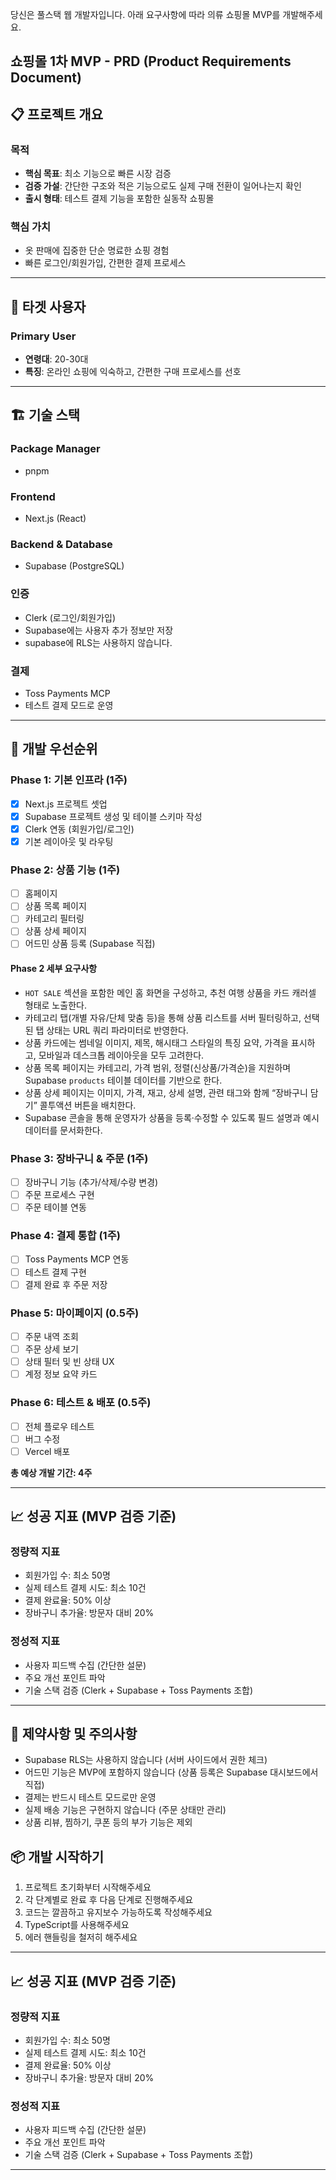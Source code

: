 당신은 풀스택 웹 개발자입니다. 아래 요구사항에 따라 의류 쇼핑몰 MVP를 개발해주세요.

## 쇼핑몰 1차 MVP - PRD (Product Requirements Document)

## 📋 프로젝트 개요

### 목적

- **핵심 목표**: 최소 기능으로 빠른 시장 검증
- **검증 가설**: 간단한 구조와 적은 기능으로도 실제 구매 전환이 일어나는지 확인
- **출시 형태**: 테스트 결제 기능을 포함한 실동작 쇼핑몰

### 핵심 가치

- 옷 판매에 집중한 단순 명료한 쇼핑 경험
- 빠른 로그인/회원가입, 간편한 결제 프로세스

---

## 🎯 타겟 사용자

### Primary User

- **연령대**: 20-30대
- **특징**: 온라인 쇼핑에 익숙하고, 간편한 구매 프로세스를 선호

---

## 🏗️ 기술 스택

### Package Manager

- pnpm

### Frontend

- Next.js (React)

### Backend & Database

- Supabase (PostgreSQL)

### 인증

- Clerk (로그인/회원가입)
- Supabase에는 사용자 추가 정보만 저장
- supabase에 RLS는 사용하지 않습니다.

### 결제

- Toss Payments MCP
- 테스트 결제 모드로 운영

---

## 🚀 개발 우선순위

### Phase 1: 기본 인프라 (1주)

- [x] Next.js 프로젝트 셋업
- [x] Supabase 프로젝트 생성 및 테이블 스키마 작성
- [x] Clerk 연동 (회원가입/로그인)
- [x] 기본 레이아웃 및 라우팅

### Phase 2: 상품 기능 (1주)

- [ ] 홈페이지
- [ ] 상품 목록 페이지
- [ ] 카테고리 필터링
- [ ] 상품 상세 페이지
- [ ] 어드민 상품 등록 (Supabase 직접)

#### Phase 2 세부 요구사항

- `HOT SALE` 섹션을 포함한 메인 홈 화면을 구성하고, 추천 여행 상품을 카드 캐러셀 형태로 노출한다.
- 카테고리 탭(개별 자유/단체 맞춤 등)을 통해 상품 리스트를 서버 필터링하고, 선택된 탭 상태는 URL 쿼리 파라미터로 반영한다.
- 상품 카드에는 썸네일 이미지, 제목, 해시태그 스타일의 특징 요약, 가격을 표시하고, 모바일과 데스크톱 레이아웃을 모두 고려한다.
- 상품 목록 페이지는 카테고리, 가격 범위, 정렬(신상품/가격순)을 지원하며 Supabase `products` 테이블 데이터를 기반으로 한다.
- 상품 상세 페이지는 이미지, 가격, 재고, 상세 설명, 관련 태그와 함께 “장바구니 담기” 콜투액션 버튼을 배치한다.
- Supabase 콘솔을 통해 운영자가 상품을 등록·수정할 수 있도록 필드 설명과 예시 데이터를 문서화한다.

### Phase 3: 장바구니 & 주문 (1주)

- [ ] 장바구니 기능 (추가/삭제/수량 변경)
- [ ] 주문 프로세스 구현
- [ ] 주문 테이블 연동

### Phase 4: 결제 통합 (1주)

- [ ] Toss Payments MCP 연동
- [ ] 테스트 결제 구현
- [ ] 결제 완료 후 주문 저장

### Phase 5: 마이페이지 (0.5주)

- [ ] 주문 내역 조회
- [ ] 주문 상세 보기
- [ ] 상태 필터 및 빈 상태 UX
- [ ] 계정 정보 요약 카드

### Phase 6: 테스트 & 배포 (0.5주)

- [ ] 전체 플로우 테스트
- [ ] 버그 수정
- [ ] Vercel 배포

**총 예상 개발 기간: 4주**

---

## 📈 성공 지표 (MVP 검증 기준)

### 정량적 지표

- 회원가입 수: 최소 50명
- 실제 테스트 결제 시도: 최소 10건
- 결제 완료율: 50% 이상
- 장바구니 추가율: 방문자 대비 20%

### 정성적 지표

- 사용자 피드백 수집 (간단한 설문)
- 주요 개선 포인트 파악
- 기술 스택 검증 (Clerk + Supabase + Toss Payments 조합)

---

## 🚨 제약사항 및 주의사항

- Supabase RLS는 사용하지 않습니다 (서버 사이드에서 권한 체크)
- 어드민 기능은 MVP에 포함하지 않습니다 (상품 등록은 Supabase 대시보드에서 직접)
- 결제는 반드시 테스트 모드로만 운영
- 실제 배송 기능은 구현하지 않습니다 (주문 상태만 관리)
- 상품 리뷰, 찜하기, 쿠폰 등의 부가 기능은 제외

## 📦 개발 시작하기

1. 프로젝트 초기화부터 시작해주세요
2. 각 단계별로 완료 후 다음 단계로 진행해주세요
3. 코드는 깔끔하고 유지보수 가능하도록 작성해주세요
4. TypeScript를 사용해주세요
5. 에러 핸들링을 철저히 해주세요

---

## 📈 성공 지표 (MVP 검증 기준)

### 정량적 지표

- 회원가입 수: 최소 50명
- 실제 테스트 결제 시도: 최소 10건
- 결제 완료율: 50% 이상
- 장바구니 추가율: 방문자 대비 20%

### 정성적 지표

- 사용자 피드백 수집 (간단한 설문)
- 주요 개선 포인트 파악
- 기술 스택 검증 (Clerk + Supabase + Toss Payments 조합)

---
